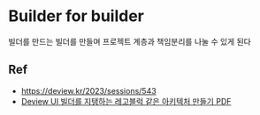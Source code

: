 #  Builder for builder
빌더를 만드는 빌더를 만들며 프로젝트 계층과 책임분리를 나눌 수 있게 된다


## Ref
- https://deview.kr/2023/sessions/543
- [Deview UI 빌더를 지탱하는 레고블럭 같은 아키텍처 만들기 PDF](https://deview.kr/data/deview/session/attach/[113]UI+%EB%B9%8C%EB%8D%94%EB%A5%BC+%EC%A7%80%ED%83%B1%ED%95%98%EB%8A%94+%EB%A0%88%EA%B3%A0+%EB%B8%94%EB%A1%9D+%EA%B0%99%EC%9D%80+%EC%95%84%ED%82%A4%ED%85%8D%EC%B2%98+%EB%A7%8C%EB%93%A4%EA%B8%B0.pdf)
